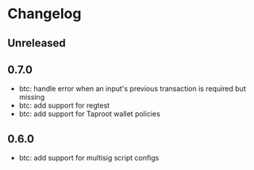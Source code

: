 # Changelog

## Unreleased

## 0.7.0
- btc: handle error when an input's previous transaction is required but missing
- btc: add support for regtest
- btc: add support for Taproot wallet policies

## 0.6.0

- btc: add support for multisig script configs
